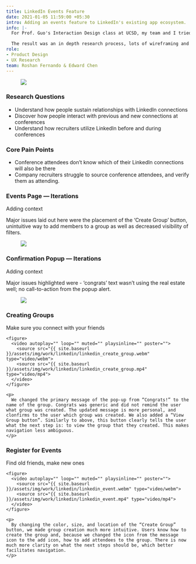```yaml
---
title: LinkedIn Events Feature
date: 2021-01-05 11:59:00 +05:30
intro: Adding an events feature to LinkedIn's existing app ecosystem.
info: |-
  For Prof. Guo's Interaction Design class at UCSD, my team and I tried to tackle the question: what if we could reframe networking as **building on relationships** instead of just forming new ones.

  The result was an in depth research process, lots of wireframing and a finished prototype that would add an Events feature in LinkedIn's app ecosystem.
role:
- Product Design
- UX Research
team: Roshan Fernando & Edward Chen
---
```


<figure class="full">
  <img 
    src="{{ site.baseurl }}/assets/img/work/linkedin-events-feature.png"
    srcset="{{ site.baseurl }}/assets/img/work/linkedin-events-feature@2x.png 2x"
  >
</figure>

<article>
  <div>
    <h3>Research Questions</h3>
    <ul class="questions">
        <li>
            Understand how people sustain relationships with LinkedIn connections
        </li>
        <li>
            Discover how people interact with previous and new connections at conferences
        </li>
        <li>
            Understand how recruiters utilize LinkedIn before and during conferences
        </li>
    </ul>
  </div>

  <div>
    <h3>Core Pain Points</h3>
    <ul class="questions">
        <li>
          Conference attendees don’t know which of their LinkedIn connections will also be there  
        </li>
        <li>
          Company recruiters struggle to source conference attendees, and verify them as attending.  
        </li>
    </ul>
  </div>
</article>

<article>
  <div>
    <h3>Events Page &mdash; Iterations</h3>
    <p class="caption">Adding context</p>
    <p>
      Major issues laid out here were the placement of the ‘Create Group’ button, unintuitive way to add members to a group as well as decreased visibility of filters.
    </p>
  </div>
</article>

<figure class="full">
  <img 
    src="{{ site.baseurl }}/assets/img/work/linkedin/linkedin_groups.png"
    srcset="{{ site.baseurl }}/assets/img/work/linkedin/linkedin_groups@2x.png 2x"
  >
</figure>

<article>
  <div>
    <h3>Confirmation Popup &mdash; Iterations</h3>
    <p class="caption">Adding context</p>
    <p>
      Major issues highlighted were - ‘congrats’ text wasn’t using the real estate well; no call-to-action from the popup alert.
    </p>
  </div>
</article>

<figure class="full">
  <img 
    src="{{ site.baseurl }}/assets/img/work/linkedin/linkedin_popup.png"
    srcset="{{ site.baseurl }}/assets/img/work/linkedin/linkedin_popup@2x.png 2x"
  >
</figure>

<article>
  <div>
    <h3>Creating Groups</h3>
    <p class="caption">Make sure you connect with your friends</p>
    
    <figure>
      <video autoplay="" loop="" muted="" playsinline="" poster="">
        <source src="{{ site.baseurl }}/assets/img/work/linkedin/linkedin_create_group.webm" type="video/webm">	
        <source src="{{ site.baseurl }}/assets/img/work/linkedin/linkedin_create_group.mp4" type="video/mp4">	
      </video>
    </figure>

    <p>
      We changed the primary message of the pop-up from “Congrats!” to the name of the group. Congrats was generic and did not remind the user what group was created. The updated message is more personal, and clonfirms to the user which group was created. We also added a “View Group button”. Similarly to above, this button clearly tells the user what the next step is: to view the group that they created. This makes navigation less ambiguous.
    </p>
  </div>
  
  <div>
    <h3>Register for Events</h3>
    <p class="caption">Find old friends, make new ones</p>
    
    <figure>
      <video autoplay="" loop="" muted="" playsinline="" poster="">
        <source src="{{ site.baseurl }}/assets/img/work/linkedin/linkedin_event.webm" type="video/webm">	
        <source src="{{ site.baseurl }}/assets/img/work/linkedin/linkedin_event.mp4" type="video/mp4">	
      </video>
    </figure>

    <p>
      By changing the color, size, and location of the “Create Group” button, we made group creation much more intuitive. Users know how to create the group and, because we changed the icon from the message icon to the add icon, how to add attendees to the group. There is now much more clarity on what the next steps should be, which better facilitates navigation.
    </p>
  </div>
</article>
